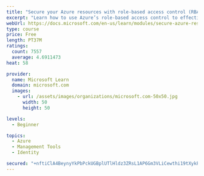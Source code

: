 ```yaml
---
title: "Secure your Azure resources with role-based access control (RBAC)"
excerpt: "Learn how to use Azure’s role-based access control to effectively manage your team’s access to Azure resources."
webUrl: https://docs.microsoft.com/en-us/learn/modules/secure-azure-resources-with-rbac/
type: course
price: Free
length: PT37M
ratings:
  count: 7557
  average: 4.6911473
heat: 58

provider:
  name: Microsoft Learn
  domain: microsoft.com
  images:
    - url: /assets/images/organizations/microsoft.com-50x50.jpg
      width: 50
      height: 50

levels:
  - Beginner

topics:
  - Azure
  - Management Tools
  - Identity

secured: "+nftiClA4BeynyYkPbPckUGBplUTlHldz3ZRsL1AP6Gm3VLiCewthi19tXykP8dS7ZLNAFybxHfD37lW5ctujPsT+s/+q/lpyQYUthZoYVSjpdK8jf4f19Z7+qHRitoWPYxW2T96t/sCTjgcoIwlvObcC81dJ+IkFcYVTSOZtrVOdQPA6Q35DVbGHoeuZSd24VhXbzlsbhYEIHmdcXzUqnaEKHgDWF/EyGnIV7D1vh3GOfUm7uOAiDZ9M3znorUwwEudKgOYWwhE6FdHlL5JAcdqa0rIeTC1c6CrqnpuxTXZG1NsDmpQ1rG5o0XQqP1NJCJnqvoQ+YNEg4F3Xd4TkqiUqm9YD5cb4kj2xpBLldgYXl1ejRtwQRbh48KLXALNLoGvwLbwNk+pkn7Kxp6MxMkyRqnL7zIeh9bgburPaXg=;nkKXqa4+BiD1qdxa9nqIIw=="
---
```


